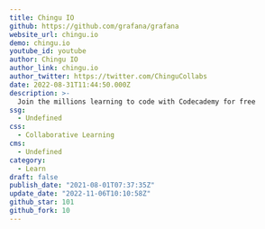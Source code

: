 ```yaml
---
title: Chingu IO
github: https://github.com/grafana/grafana
website_url: chingu.io
demo: chingu.io
youtube_id: youtube
author: Chingu IO
author_link: chingu.io
author_twitter: https://twitter.com/ChinguCollabs
date: 2022-08-31T11:44:50.000Z
description: >-
  Join the millions learning to code with Codecademy for free
ssg:
  - Undefined
css:
  - Collaborative Learning
cms:
  - Undefined
category:
  - Learn
draft: false
publish_date: "2021-08-01T07:37:35Z"
update_date: "2022-11-06T10:10:58Z"
github_star: 101
github_fork: 10
---
```

